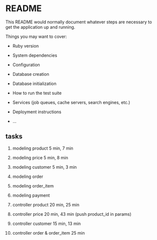 # README

This README would normally document whatever steps are necessary to get the
application up and running.

Things you may want to cover:

* Ruby version

* System dependencies

* Configuration

* Database creation

* Database initialization

* How to run the test suite

* Services (job queues, cache servers, search engines, etc.)

* Deployment instructions

* ...

## tasks

1. modeling product  5 min, 7 min
2. modeling price  5 min, 8 min
3. modeling customer 5 min, 3 min
4. modeling order
5. modeling order_item
6. modeling payment

7. controller product 20 min, 25 min
8. controller price 20 min, 43 min (push product_id in params)
9. controller customer 15 min, 13 min 
10. controller order & order_item 25 min